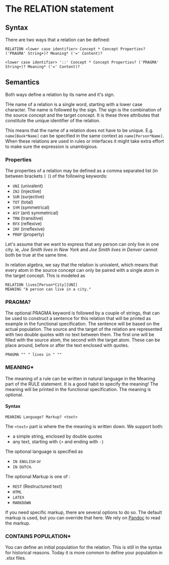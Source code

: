 # The RELATION statement

## Syntax
There are two ways that a relation can be defined:

```
RELATION <lower case identifier> Concept * Concept Properties? ('PRAGMA' String+)? Meaning* ('=' Content)?
```
  
```
<lower case identifier> '::' Concept * Concept Properties? ('PRAGMA' String+)? Meaning* ('=' Content)?
```
## Semantics
Both ways define a relation by its name and it's sign. 

THe name of a relation is a single word, starting with a lower case character. The name is followed by the sign. The sign is the combination of the source concept and the target concept. It is these three attributes that constitute the unique identifier of the relation. 

This means that the name of a relation does not have to be unique. E.g. `name[Book*Name]` can be specified in the same context as `name[Person*Name]`. When these relations are used in rules or interfaces it might take extra effort to make sure the expression is unambigious.

### Properties
The properties of a relation may be defined as a comma separated list (in between brackets `[` `]`) of the following keywords:
* `UNI` (univalent)
* `INJ` (injective)
* `SUR` (surjective)
* `TOT` (total)
* `SYM` (symmetrical)
* `ASY` (anti symmetrical)
* `TRN` (transitive)
* `RFX` (reflexive)
* `IRF` (irreflexive)
* `PROP` (property)

Let's assume that we want to express that any person can only live in one city. ie, *Joe Smith lives in New York* and *Joe Smith lives in Denver* cannot both be true at the same time. 

In relation algebra, we say that the relation is univalent, which means that every atom in the source concept can only be paired with a single atom in the target concept. This is modeled as

    RELATION lives[Person*City][UNI]
    MEANING "A person can live in a city."


### PRAGMA?
The optional PRAGMA keyword is followed by a couple of strings, that can be used to construct a sentence for this relation that will be printed as example in the functional specification. The sentence will be based on the actual population.
The source and the target of the relation are represented with two double quotes with no text between them. The first one will be filled with the source atom, the second with the target atom. These can be place around, before or after the text enclosed with quotes. 

```
PRAGMA "" " lives in " ""
```


### MEANING*
The meaning of a rule can be written in natural language in the Meaning part of the RULE statement. 
It is a good habit to specify the meaning! The meaning will be printed in the functional specification.
The meaning is optional. 

#### Syntax
 
```
MEANING Language? Markup? <text>
```

The `<text>` part is where the the meaning is written down. We support both:
* a simple string, enclosed by double quotes
* any text, starting with `{+` and ending with `-}` 

The optional language is specified as 
* `IN ENGLISH` or 
* `IN DUTCH`.

The optional Markup is one of :
 * `REST` (Restructured text)
 * `HTML`
 * `LATEX` 
 * `MARKDOWN`

If you need specific markup, there are several options to do so. The default markup is used, but you can override that here. We rely on [Pandoc](http://pandoc.org/) to read the markup.

### CONTAINS POPULATION*
You can define an initial population for the relation. This is still in the syntax for historical reasons. Today it is more common to define your population in .xlsx files. 



